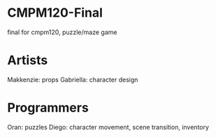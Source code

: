 # CMPM120-Final
final for cmpm120, puzzle/maze game

# Artists
Makkenzie: props
Gabriella: character design

# Programmers
Oran: puzzles
Diego: character movement, scene transition, inventory

